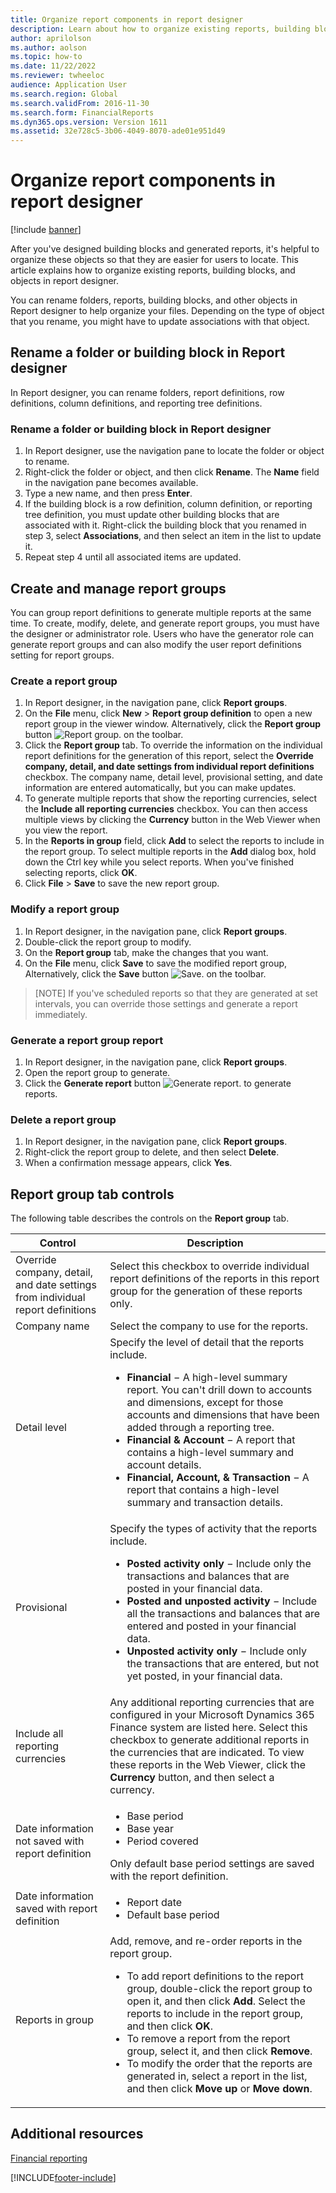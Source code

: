 ```yaml
---
title: Organize report components in report designer
description: Learn about how to organize existing reports, building blocks, and objects in report designer, with an overview on renaming folders or building blocks.
author: aprilolson
ms.author: aolson
ms.topic: how-to
ms.date: 11/22/2022
ms.reviewer: twheeloc
audience: Application User 
ms.search.region: Global
ms.search.validFrom: 2016-11-30
ms.search.form: FinancialReports
ms.dyn365.ops.version: Version 1611
ms.assetid: 32e728c5-3b06-4049-8070-ade01e951d49
---
```


# Organize report components in report designer

[!include [banner](../../../finance/includes/banner.md)]

After you've designed building blocks and generated reports, it's helpful to organize these objects so that they are easier for users to locate. This article explains how to organize existing reports, building blocks, and objects in report designer.

You can rename folders, reports, building blocks, and other objects in Report designer to help organize your files. Depending on the type of object that you rename, you might have to update associations with that object.

## Rename a folder or building block in Report designer
In Report designer, you can rename folders, report definitions, row definitions, column definitions, and reporting tree definitions.

### Rename a folder or building block in Report designer

1. In Report designer, use the navigation pane to locate the folder or object to rename.
2. Right-click the folder or object, and then click **Rename**. The **Name** field in the navigation pane becomes available.
3. Type a new name, and then press **Enter**.
4. If the building block is a row definition, column definition, or reporting tree definition, you must update other building blocks that are associated with it. Right-click the building block that you renamed in step 3, select **Associations**, and then select an item in the list to update it.
5. Repeat step 4 until all associated items are updated.

## Create and manage report groups
You can group report definitions to generate multiple reports at the same time. To create, modify, delete, and generate report groups, you must have the designer or administrator role. Users who have the generator role can generate report groups and can also modify the user report definitions setting for report groups.

### Create a report group

1. In Report designer, in the navigation pane, click **Report groups**.
2. On the **File** menu, click **New** &gt; **Report group definition** to open a new report group in the viewer window. Alternatively, click the **Report group** button ![Report group.](../../dev-itpro/analytics/media/report-group.gif "Report group") on the toolbar.
3. Click the **Report group** tab. To override the information on the individual report definitions for the generation of this report, select the **Override company, detail, and date settings from individual report definitions** checkbox. The company name, detail level, provisional setting, and date information are entered automatically, but you can make updates.
4. To generate multiple reports that show the reporting currencies, select the **Include all reporting currencies** checkbox. You can then access multiple views by clicking the **Currency** button in the Web Viewer when you view the report.
5. In the **Reports in group** field, click **Add** to select the reports to include in the report group. To select multiple reports in the **Add** dialog box, hold down the Ctrl key while you select reports. When you've finished selecting reports, click **OK**.
6. Click **File** &gt; **Save** to save the new report group.

### Modify a report group

1. In Report designer, in the navigation pane, click **Report groups**.
2. Double-click the report group to modify.
3. On the **Report group** tab, make the changes that you want.
4. On the **File** menu, click **Save** to save the modified report group, Alternatively, click the **Save** button ![Save.](../../dev-itpro/analytics/media/save.gif "Save") on the toolbar.

> [NOTE]
> If you've scheduled reports so that they are generated at set intervals, you can override those settings and generate a report immediately.

### Generate a report group report

1. In Report designer, in the navigation pane, click **Report groups**.
2. Open the report group to generate.
3. Click the **Generate report** button ![Generate report.](../../dev-itpro/analytics/media/generate-report.gif "Generate report") to generate reports.

### Delete a report group

1. In Report designer, in the navigation pane, click **Report groups**.
2. Right-click the report group to delete, and then select **Delete**.
3. When a confirmation message appears, click **Yes**.

## Report group tab controls
The following table describes the controls on the **Report group** tab.

<table>
<thead>
<tr>
<th>Control</th>
<th>Description</th>
</tr>
</thead>
<tbody>
<tr>
<td>Override company, detail, and date settings from individual report definitions</td>
<td>Select this checkbox to override individual report definitions of the reports in this report group for the generation of these reports only.</td>
</tr>
<tr>
<td>Company name</td>
<td>Select the company to use for the reports.</td>
</tr>
<tr>
<td>Detail level</td>
<td>Specify the level of detail that the reports include.
<ul>
<li><strong>Financial</strong> − A high-level summary report. You can&#39;t drill down to accounts and dimensions, except for those accounts and dimensions that have been added through a reporting tree.</li>
<li><strong>Financial &amp; Account</strong> − A report that contains a high-level summary and account details.</li>
<li><strong>Financial, Account, &amp; Transaction</strong> − A report that contains a high-level summary and transaction details.</li>
</ul></td>
</tr>
<tr>
<td>Provisional</td>
<td>Specify the types of activity that the reports include.
<ul>
<li><strong>Posted activity only</strong> − Include only the transactions and balances that are posted in your financial data.</li>
<li><strong>Posted and unposted activity</strong> − Include all the transactions and balances that are entered and posted in your financial data.</li>
<li><strong>Unposted activity only</strong> − Include only the transactions that are entered, but not yet posted, in your financial data.</li>
</ul></td>
</tr>
<tr>
<td>Include all reporting currencies</td>
<td>Any additional reporting currencies that are configured in your Microsoft Dynamics 365 Finance system are listed here. Select this checkbox to generate additional reports in the currencies that are indicated. To view these reports in the Web Viewer, click the <strong>Currency</strong> button, and then select a currency.</td>
</tr>
<tr>
<td>Date information not saved with report definition</td>
<td><ul>
<li>Base period</li>
<li>Base year</li>
<li>Period covered</li>
</ul>
Only default base period settings are saved with the report definition.</td>
</tr>
<tr>
<td>Date information saved with report definition</td>
<td><ul>
<li>Report date</li>
<li>Default base period</li>
</ul></td>
</tr>
<tr>
<td>Reports in group</td>
<td>Add, remove, and re-order reports in the report group.
<ul>
<li>To add report definitions to the report group, double-click the report group to open it, and then click <strong>Add</strong>. Select the reports to include in the report group, and then click <strong>OK</strong>.</li>
<li>To remove a report from the report group, select it, and then click <strong>Remove</strong>.</li>
<li>To modify the order that the reports are generated in, select a report in the list, and then click <strong>Move up</strong> or <strong>Move down</strong>.</li>
</ul></td>
</tr>
</tbody>
</table>

## Additional resources

[Financial reporting](financial-reporting-intro.md)


[!INCLUDE[footer-include](../../../includes/footer-banner.md)]
